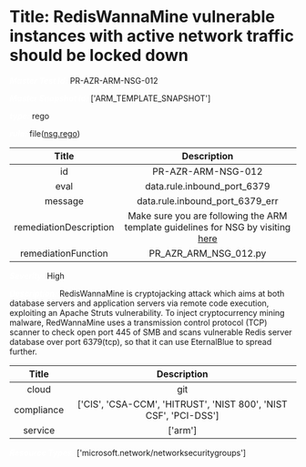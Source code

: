 



# Title: RedisWannaMine vulnerable instances with active network traffic should be locked down


***<font color="white">Master Test Id:</font>*** PR-AZR-ARM-NSG-012

***<font color="white">Master Snapshot Id:</font>*** ['ARM_TEMPLATE_SNAPSHOT']

***<font color="white">type:</font>*** rego

***<font color="white">rule:</font>*** file([nsg.rego])  
  
  
  
  

|Title|Description|
| :---: | :---: |
|id|PR-AZR-ARM-NSG-012|
|eval|data.rule.inbound_port_6379|
|message|data.rule.inbound_port_6379_err|
|remediationDescription|Make sure you are following the ARM template guidelines for NSG by visiting <a href='https://docs.microsoft.com/en-us/azure/templates/microsoft.network/networksecuritygroups' target='_blank'>here</a>|
|remediationFunction|PR_AZR_ARM_NSG_012.py|


***<font color="white">Severity:</font>*** High

***<font color="white">Description:</font>*** RedisWannaMine is cryptojacking attack which aims at both database servers and application servers via remote code execution, exploiting an Apache Struts vulnerability. To inject cryptocurrency mining malware, RedWannaMine uses a transmission control protocol (TCP) scanner to check open port 445 of SMB and scans vulnerable Redis server database over port 6379(tcp), so that it can use EternalBlue to spread further.  
  
  

|Title|Description|
| :---: | :---: |
|cloud|git|
|compliance|['CIS', 'CSA-CCM', 'HITRUST', 'NIST 800', 'NIST CSF', 'PCI-DSS']|
|service|['arm']|


***<font color="white">Resource Types:</font>*** ['microsoft.network/networksecuritygroups']


[nsg.rego]: https://github.com/prancer-io/prancer-compliance-test/tree/master/azure/iac/nsg.rego
